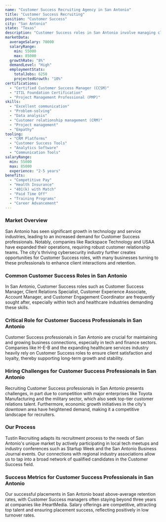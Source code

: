 ```yaml
---
name: "Customer Success Recruiting Agency in San Antonio"
title: "Customer Success Recruiting"
position: "Customer Success"
city: "San Antonio"
state: "Texas"
description: "Customer Success roles in San Antonio involve managing client relationships and ensuring customer satisfaction across various industries."
marketData:
  averageSalary: 70000
  salaryRange:
    min: 55000
    max: 85000
  growthRate: "8%"
  demandLevel: "High"
  employmentStats:
    totalJobs: 6250
    projectedGrowth: "10%"
certifications:
  - "Certified Customer Success Manager (CCSM)"
  - "ITIL Foundation Certification"
  - "Project Management Professional (PMP)"
skills:
  - "Excellent communication"
  - "Problem-solving"
  - "Data analysis"
  - "Customer relationship management (CRM)"
  - "Project management"
  - "Empathy"
tooling:
  - "CRM Platforms"
  - "Customer Success Tools"
  - "Analytics Software"
  - "Communication Tools"
salaryRange:
  min: 55000
  max: 85000
  experience: "2-5 years"
benefits:
  - "Competitive Pay"
  - "Health Insurance"
  - "401(k) with Match"
  - "Paid Time Off"
  - "Training Programs"
  - "Career Advancement"
---
```


### Market Overview
San Antonio has seen significant growth in technology and service industries, leading to an increased demand for Customer Success professionals. Notably, companies like Rackspace Technology and USAA have expanded their operations, requiring robust customer relationship teams. The city's thriving cybersecurity industry further creates opportunities for Customer Success roles, with many businesses turning to these professionals to enhance client interactions and retention.
### Common Customer Success Roles in San Antonio
In San Antonio, Customer Success roles such as Customer Success Manager, Client Relations Specialist, Customer Experience Associate, Account Manager, and Customer Engagement Coordinator are frequently sought after, especially within tech and healthcare industries demanding these skills.

### Critical Role for Customer Success Professionals in San Antonio
Customer Success professionals in San Antonio are crucial for maintaining and growing business connections, especially in tech and finance sectors. Companies like H-E-B and the expanding healthcare services industry heavily rely on Customer Success roles to ensure client satisfaction and loyalty, thereby supporting long-term growth and stability.

### Hiring Challenges for Customer Success Professionals in San Antonio
Recruiting Customer Success professionals in San Antonio presents challenges, in part due to competition with major enterprises like Toyota Manufacturing and the military sector, which also seek top-tier customer relations talent. Furthermore, economic growth initiatives in the city's downtown area have heightened demand, making it a competitive landscape for recruiters.

### Our Process
Tustin Recruiting adapts its recruitment process to the needs of San Antonio's unique market by actively participating in local tech meetups and industry conferences such as Startup Week and the San Antonio Business Journal events. Our connections with regional industry associations allow us to tap into a broad network of qualified candidates in the Customer Success field.

### Success Metrics for Customer Success Professionals in San Antonio
Our successful placements in San Antonio boast above-average retention rates, with Customer Success managers often staying beyond three years at companies like iHeartMedia. Salary offerings are competitive, attracting top talent and ensuring placement success, reflecting positively in low turnover rates.